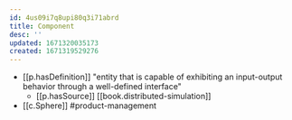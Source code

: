 ```yaml
---
id: 4us09i7q8upi80q3i71abrd
title: Component
desc: ''
updated: 1671320035173
created: 1671319529276
---
```


- [[p.hasDefinition]] "entity that is capable of exhibiting an input-output behavior through a well-defined interface"
  - [[p.hasSource]] [[book.distributed-simulation]]
- [[c.Sphere]] #product-management